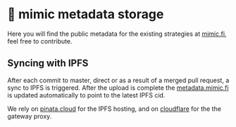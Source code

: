 # 🐙 mimic metadata storage
Here you will find the public metadata for the existing strategies at [mimic.fi](https://.mimic.fi), feel free to contribute.

## Syncing with IPFS

After each commit to master, direct or as a result of a merged pull request, a
sync to IPFS is triggered. After the upload is complete the
[metadata.mimic.fi](https://metadata.mimic.fi) is updated automatically to
point to the latest IPFS cid.

We rely on [pinata.cloud](https://pinata.cloud) for the IPFS hosting, and on
[cloudflare](https://cloudflare-ipfs.com) for the the gateway proxy.

